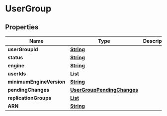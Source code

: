 

# UserGroup


## Properties

| Name | Type | Description | Notes |
|------------ | ------------- | ------------- | -------------|
|**userGroupId** | [**String**](String.md) |  |  [optional] |
|**status** | [**String**](String.md) |  |  [optional] |
|**engine** | [**String**](String.md) |  |  [optional] |
|**userIds** | [**List**](List.md) |  |  [optional] |
|**minimumEngineVersion** | [**String**](String.md) |  |  [optional] |
|**pendingChanges** | [**UserGroupPendingChanges**](UserGroupPendingChanges.md) |  |  [optional] |
|**replicationGroups** | [**List**](List.md) |  |  [optional] |
|**ARN** | [**String**](String.md) |  |  [optional] |



